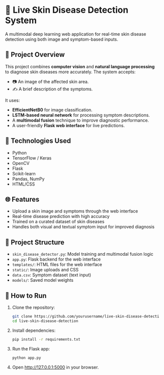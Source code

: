 # 🧠 Live Skin Disease Detection System

A multimodal deep learning web application for real-time skin disease detection using both image and symptom-based inputs.

## 🚀 Project Overview
This project combines **computer vision** and **natural language processing** to diagnose skin diseases more accurately. The system accepts:
- 📷 An image of the affected skin area.
- ✍️ A brief description of the symptoms.

It uses:
- **EfficientNetB0** for image classification.
- **LSTM-based neural network** for processing symptom descriptions.
- A **multimodal fusion** technique to improve diagnostic performance.
- A user-friendly **Flask web interface** for live predictions.

## 🔬 Technologies Used
- Python
- TensorFlow / Keras
- OpenCV
- Flask
- Scikit-learn
- Pandas, NumPy
- HTML/CSS

## 🌐 Features
- Upload a skin image and symptoms through the web interface
- Real-time disease prediction with high accuracy
- Trained on a curated dataset of skin diseases
- Handles both visual and textual symptom input for improved diagnosis

## 📁 Project Structure
- `skin_disease_detector.py`: Model training and multimodal fusion logic
- `app.py`: Flask backend for the web interface
- `templates/`: HTML files for the web interface
- `static/`: Image uploads and CSS
- `data.csv`: Symptom dataset (text input)
- `models/`: Saved model weights

## 🧪 How to Run
1. Clone the repository:
   ```bash
   git clone https://github.com/yourusername/live-skin-disease-detection.git
   cd live-skin-disease-detection
2. Install dependencies:
   ```bash
   pip install -r requirements.txt
3. Run the Flask app:
   ```bash
   python app.py
4. Open http://127.0.0.1:5000 in your browser.



